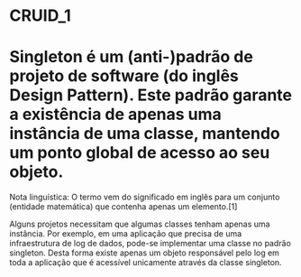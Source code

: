 # CRUID_1
# Singleton é um (anti-)padrão de projeto de software (do inglês Design Pattern). Este padrão garante a existência de apenas uma instância de uma classe, mantendo um ponto global de acesso ao seu objeto.

Nota linguística: O termo vem do significado em inglês para um conjunto (entidade matemática) que contenha apenas um elemento.[1]

Alguns projetos necessitam que algumas classes tenham apenas uma instância. Por exemplo, em uma aplicação que precisa de uma infraestrutura de log de dados, pode-se implementar uma classe no padrão singleton. Desta forma existe apenas um objeto responsável pelo log em toda a aplicação que é acessível unicamente através da classe singleton.
